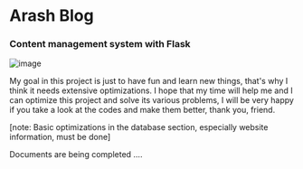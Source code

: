 # Arash Blog

### Content management system with Flask

![image](https://github.com/alireza01100011/Arash-Blog/assets/95130614/05eff203-4a0e-4780-8a1f-31d34a725b80)

My goal in this project is just to have fun and learn new things, that's why I think it needs extensive optimizations.
I hope that my time will help me and I can optimize this project and solve its various problems, I will be very happy if you take a look at the codes and make them better, thank you, friend.


[note: Basic optimizations in the database section, especially website information, must be done]



Documents are being completed ....
